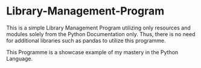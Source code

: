 # Library-Management-Program
This is a simple Library Management Program utilizing only resources and modules solely from the Python Documentation only.
Thus, there is no need for additional libraries such as pandas to utilize this programme.

This Programme is a showcase example of my mastery in the Python Language.
